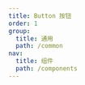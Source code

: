 ```yaml
---
title: Button 按钮
order: 1
group:
  title: 通用
  path: /common
nav:
  title: 组件
  path: /components
---
```


<code src="./demo/base.tsx">

<API src="./index.tsx"></API>

